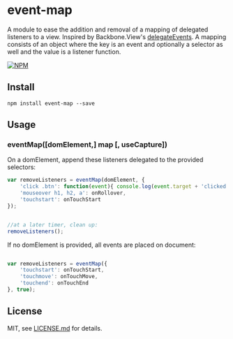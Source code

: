 # event-map

A module to ease the addition and removal of a mapping of delegated listeners to a view. Inspired by Backbone.View's [delegateEvents](http://backbonejs.org/#View-delegateEvents). A mapping consists of an object where the key is an event and optionally a selector as well and the value is a listener function.

[![NPM](https://nodei.co/npm/event-map.png)](https://npmjs.org/package/event-map)

## Install

```
npm install event-map --save
```

## Usage

### eventMap([domElement,] map [, useCapture])

On a domElement, append these listeners delegated to the provided selectors:

```js
var removeListeners = eventMap(domElement, {
    'click .btn': function(event){ console.log(event.target + 'clicked'); },
    'mouseover h1, h2, a': onRollover,
    'touchstart': onTouchStart
});


//at a later timer, clean up:
removeListeners();
```

If no domElement is provided, all events are placed on document:

```js

var removeListeners = eventMap({
    'touchstart': onTouchStart,
    'touchmove': onTouchMove,
    'touchend': onTouchEnd
}, true);
```
   
   
## License

MIT, see [LICENSE.md](http://github.com/hapticdata/event-map/blob/master/LICENSE.md) for details. 
